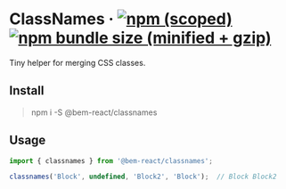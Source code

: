 # ClassNames &middot; [![npm (scoped)](https://img.shields.io/npm/v/@bem-react/classname.svg)](https://www.npmjs.com/package/@bem-react/classnames) [![npm bundle size (minified + gzip)](https://img.shields.io/bundlephobia/minzip/@bem-react/classnames.svg)](https://bundlephobia.com/result?p=@bem-react/classnames)

Tiny helper for merging CSS classes.

## Install

> npm i -S @bem-react/classnames

## Usage

``` ts
import { classnames } from '@bem-react/classnames';

classnames('Block', undefined, 'Block2', 'Block');  // Block Block2
```
